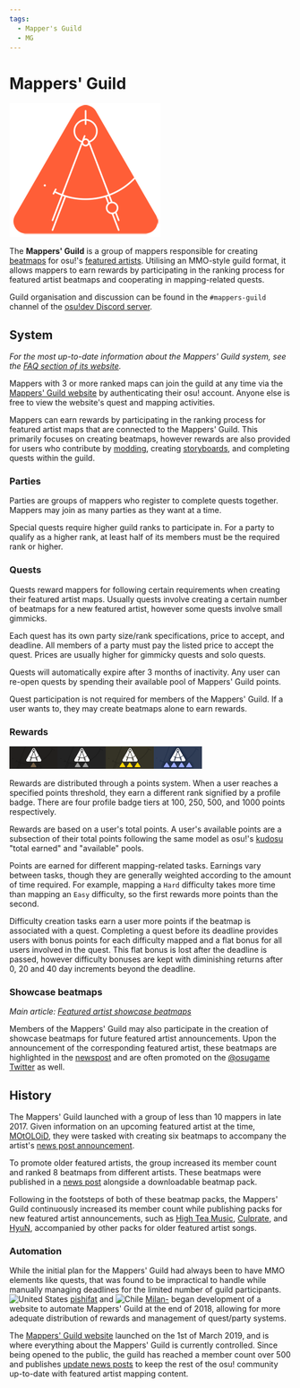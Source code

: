 ```yaml
---
tags:
  - Mapper's Guild
  - MG
---
```


# Mappers' Guild

![](img/mg-logo.png)

The **Mappers' Guild** is a group of mappers responsible for creating [beatmaps](/wiki/Beatmap) for osu!'s [featured artists](/wiki/Featured_Artists). Utilising an MMO-style guild format, it allows mappers to earn rewards by participating in the ranking process for featured artist beatmaps and cooperating in mapping-related quests.

Guild organisation and discussion can be found in the `#mappers-guild` channel of the [osu!dev Discord server](https://discord.gg/ppy).

## System

*For the most up-to-date information about the Mappers' Guild system, see the [FAQ section of its website](https://mappersguild.com/faq).*

Mappers with 3 or more ranked maps can join the guild at any time via the [Mappers' Guild website](https://mappersguild.com/) by authenticating their osu! account. Anyone else is free to view the website's quest and mapping activities.

Mappers can earn rewards by participating in the ranking process for featured artist maps that are connected to the Mappers' Guild. This primarily focuses on creating beatmaps, however rewards are also provided for users who contribute by [modding](/wiki/Modding), creating [storyboards](/wiki/Storyboard), and completing quests within the guild.

### Parties

Parties are groups of mappers who register to complete quests together. Mappers may join as many parties as they want at a time.

Special quests require higher guild ranks to participate in. For a party to qualify as a higher rank, at least half of its members must be the required rank or higher.

### Quests

Quests reward mappers for following certain requirements when creating their featured artist maps. Usually quests involve creating a certain number of beatmaps for a new featured artist, however some quests involve small gimmicks.

Each quest has its own party size/rank specifications, price to accept, and deadline. All members of a party must pay the listed price to accept the quest. Prices are usually higher for gimmicky quests and solo quests.

Quests will automatically expire after 3 months of inactivity. Any user can re-open quests by spending their available pool of Mappers' Guild points.

Quest participation is not required for members of the Mappers' Guild. If a user wants to, they may create beatmaps alone to earn rewards.

### Rewards

![](img/mg-badges.png "The four tiers of the Mappers' Guild profile badge")

Rewards are distributed through a points system. When a user reaches a specified points threshold, they earn a different rank signified by a profile badge. There are four profile badge tiers at 100, 250, 500, and 1000 points respectively.

Rewards are based on a user's total points. A user's available points are a subsection of their total points following the same model as osu!'s [kudosu](/wiki/Modding/Kudosu) "total earned" and "available" pools.

Points are earned for different mapping-related tasks. Earnings vary between tasks, though they are generally weighted according to the amount of time required. For example, mapping a `Hard` difficulty takes more time than mapping an `Easy` difficulty, so the first rewards more points than the second.

Difficulty creation tasks earn a user more points if the beatmap is associated with a quest. Completing a quest before its deadline provides users with bonus points for each difficulty mapped and a flat bonus for all users involved in the quest. This flat bonus is lost after the deadline is passed, however difficulty bonuses are kept with diminishing returns after 0, 20 and 40 day increments beyond the deadline.

### Showcase beatmaps

*Main article: [Featured artist showcase beatmaps](/wiki/Featured_Artists/Featured_Artist_Showcase_Beatmaps)*

Members of the Mappers' Guild may also participate in the creation of showcase beatmaps for future featured artist announcements. Upon the announcement of the corresponding featured artist, these beatmaps are highlighted in the [newspost](https://osu.ppy.sh/home/news) and are often promoted on the [@osugame Twitter](https://twitter.com/osugame) as well.

## History

The Mappers' Guild launched with a group of less than 10 mappers in late 2017. Given information on an upcoming featured artist at the time, [MOtOLOiD](https://osu.ppy.sh/beatmaps/artists/19), they were tasked with creating six beatmaps to accompany the artist's [news post announcement](https://osu.ppy.sh/home/news/2017-11-07-new-featured-artist-motoloid).

To promote older featured artists, the group increased its member count and ranked 8 beatmaps from different artists. These beatmaps were published in a [news post](https://osu.ppy.sh/home/news/2018-03-17-new-mappers-guild-pack-release) alongside a downloadable beatmap pack<!-- TODO: beatmap pack article -->.

Following in the footsteps of both of these beatmap packs, the Mappers' Guild continuously increased its member count while publishing packs for new featured artist announcements, such as [High Tea Music](https://osu.ppy.sh/home/news/2018-08-13-new-featured-artist-high-tea-music), [Culprate](https://osu.ppy.sh/home/news/2018-11-21-new-featured-artist-culprate), and [HyuN](https://osu.ppy.sh/beatmaps/artists/33), accompanied by other packs for older featured artist songs.

### Automation

While the initial plan for the Mappers' Guild had always been to have MMO elements like quests, that was found to be impractical to handle while manually managing deadlines for the limited number of guild participants. ![][flag_US] [pishifat](https://osu.ppy.sh/users/3178418) and ![][flag_CL] [Milan-](https://osu.ppy.sh/users/1052994) began development of a website to automate Mappers' Guild at the end of 2018, allowing for more adequate distribution of rewards and management of quest/party systems.

The [Mappers' Guild website](https://mappersguild.com/) launched on the 1st of March 2019, and is where everything about the Mappers' Guild is currently controlled. Since being opened to the public, the guild has reached a member count over 500 and publishes [update news posts](https://osu.ppy.sh/home/news/2019-11-29-featured-artist-beatmap-updates-from-the-mappers-guild) to keep the rest of the osu! community up-to-date with featured artist mapping content.

[flag_CL]: /wiki/shared/flag/CL.gif "Chile"
[flag_US]: /wiki/shared/flag/US.gif "United States"
